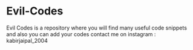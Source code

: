 # Evil-Codes
Evil Codes is a repository where you will find many useful code snippets and also you can add your codes contact me on instagram : kabirjaipal_2004
